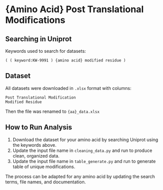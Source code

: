 # {Amino Acid} Post Translational Modifications

## Searching in Uniprot

Keywords used to search for datasets:

```
( ( keyword:KW-9991 ) {amino acid} modified residue )

```

## Dataset

All datasets were downloaded in  `.xlsx`  format with columns:

```
Post Translational Modification
Modified Residue 

```

Then the file was renamed to  `{aa}_data.xlsx`

## How to Run Analysis

1.  Download the dataset for your amino acid by searching Uniprot using the keywords above.
2.  Update the input file name in  `cleaning_data.py`  and run to produce clean, organized data.
3.  Update the input file name in  `table_generate.py`  and run to generate table of unique modifications.

The process can be adapted for any amino acid by updating the search terms, file names, and documentation.
